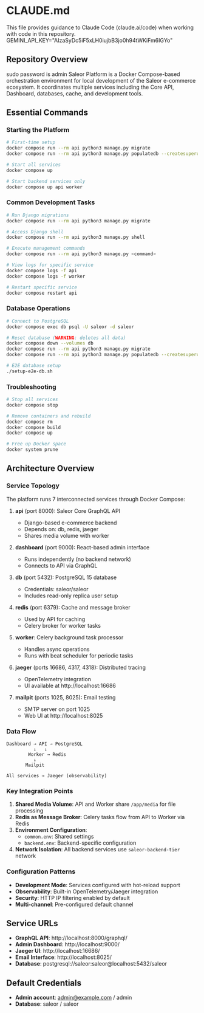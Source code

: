 # CLAUDE.md

This file provides guidance to Claude Code (claude.ai/code) when working with code in this repository. GEMINI_API_KEY="AIzaSyDc5iF5xLH0iujbB3jo0h94tWKiFm6IGYo"

## Repository Overview
sudo password is admin
Saleor Platform is a Docker Compose-based orchestration environment for local development of the Saleor e-commerce ecosystem. It coordinates multiple services including the Core API, Dashboard, databases, cache, and development tools.

## Essential Commands

### Starting the Platform
```bash
# First-time setup
docker compose run --rm api python3 manage.py migrate
docker compose run --rm api python3 manage.py populatedb --createsuperuser

# Start all services
docker compose up

# Start backend services only
docker compose up api worker
```

### Common Development Tasks
```bash
# Run Django migrations
docker compose run --rm api python3 manage.py migrate

# Access Django shell
docker compose run --rm api python3 manage.py shell

# Execute management commands
docker compose run --rm api python3 manage.py <command>

# View logs for specific service
docker compose logs -f api
docker compose logs -f worker

# Restart specific service
docker compose restart api
```

### Database Operations
```bash
# Connect to PostgreSQL
docker compose exec db psql -U saleor -d saleor

# Reset database (WARNING: deletes all data)
docker compose down --volumes db
docker compose run --rm api python3 manage.py migrate
docker compose run --rm api python3 manage.py populatedb --createsuperuser

# E2E database setup
./setup-e2e-db.sh
```

### Troubleshooting
```bash
# Stop all services
docker compose stop

# Remove containers and rebuild
docker compose rm
docker compose build
docker compose up

# Free up Docker space
docker system prune
```

## Architecture Overview

### Service Topology
The platform runs 7 interconnected services through Docker Compose:

1. **api** (port 8000): Saleor Core GraphQL API
   - Django-based e-commerce backend
   - Depends on: db, redis, jaeger
   - Shares media volume with worker

2. **dashboard** (port 9000): React-based admin interface
   - Runs independently (no backend network)
   - Connects to API via GraphQL

3. **db** (port 5432): PostgreSQL 15 database
   - Credentials: saleor/saleor
   - Includes read-only replica user setup

4. **redis** (port 6379): Cache and message broker
   - Used by API for caching
   - Celery broker for worker tasks

5. **worker**: Celery background task processor
   - Handles async operations
   - Runs with beat scheduler for periodic tasks

6. **jaeger** (ports 16686, 4317, 4318): Distributed tracing
   - OpenTelemetry integration
   - UI available at http://localhost:16686

7. **mailpit** (ports 1025, 8025): Email testing
   - SMTP server on port 1025
   - Web UI at http://localhost:8025

### Data Flow
```
Dashboard → API → PostgreSQL
          ↓   ↓
        Worker → Redis
          ↓
       Mailpit

All services → Jaeger (observability)
```

### Key Integration Points

1. **Shared Media Volume**: API and Worker share `/app/media` for file processing
2. **Redis as Message Broker**: Celery tasks flow from API to Worker via Redis
3. **Environment Configuration**: 
   - `common.env`: Shared settings
   - `backend.env`: Backend-specific configuration
4. **Network Isolation**: All backend services use `saleor-backend-tier` network

### Configuration Patterns

- **Development Mode**: Services configured with hot-reload support
- **Observability**: Built-in OpenTelemetry/Jaeger integration
- **Security**: HTTP IP filtering enabled by default
- **Multi-channel**: Pre-configured default channel

## Service URLs

- **GraphQL API**: http://localhost:8000/graphql/
- **Admin Dashboard**: http://localhost:9000/
- **Jaeger UI**: http://localhost:16686/
- **Email Interface**: http://localhost:8025/
- **Database**: postgresql://saleor:saleor@localhost:5432/saleor

## Default Credentials

- **Admin account**: admin@example.com / admin
- **Database**: saleor / saleor